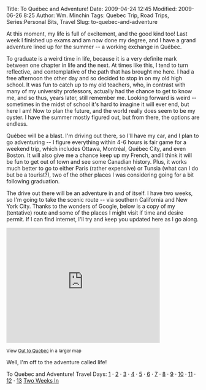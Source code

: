 Title: To Québec and Adventure!
Date: 2009-04-24 12:45
Modified: 2009-06-26 8:25
Author: Wm. Minchin
Tags: Quebec Trip, Road Trips, Series:Personal Bits, Travel
Slug: to-quebec-and-adventure

At this moment, my life is full of excitement, and the good kind too!
Last week I finished up exams and am now done my degree, and I have a
grand adventure lined up for the summer -- a working exchange in Québec.

To graduate is a weird time in life, because it is a very definite mark
between one chapter in life and the next. At times like this, I tend to
turn reflective, and contemplative of the path that has brought me here.
I had a free afternoon the other day and so decided to stop in on my old
high school. It was fun to catch up to my old teachers, who, in contrast
with many of my university professors, actually had the chance to get to
know me, and so thus, years later, still remember me. Looking forward is
weird -- sometimes in the midst of school it's hard to imagine it will
ever end, but here I am! Now to plan the future, and the world really
does seem to be my oyster. I have the summer mostly figured out, but
from there, the options are endless.

Québec will be a blast. I'm driving out there, so I'll have my car, and
I plan to go adventuring -- I figure everything within 4-6 hours is fair
game for a weekend trip, which includes Ottawa, Montréal, Québec City,
and even Boston. It will also give me a chance keep up my French, and I
think it will be fun to get out of town and see some Canadian history.
Plus, it works much better to go to either Paris (rather expensive) or
Tunsia (what can I do but be a tourist?), two of the other places I was
considering going for a bit following graduation.

The drive out there will be an adventure in and of itself. I have two
weeks, so I'm going to take the scenic route -- via southern California
and New York City. Thanks to the wonders of Google, below is a copy of
my (tentative) route and some of the places I might visit if time and
desire permit. If I can find internet, I'll try and keep you updated
here as I go along.

<iframe marginheight="0" marginwidth="0" src="http://maps.google.com/maps/ms?ie=UTF8&amp;t=h&amp;msa=0&amp;msid=116981952572153688038.0004685116bcc72270955&amp;ll=44.21371,-95.273437&amp;spn=37.721102,70.3125&amp;z=3&amp;output=embed" frameborder="0" height="300" scrolling="no" width="400"></iframe>

<small>View [Out to
Quebec](http://maps.google.com/maps/ms?ie=UTF8&t=h&msa=0&msid=116981952572153688038.0004685116bcc72270955&ll=44.21371,-95.273437&spn=37.721102,70.3125&z=3&source=embed)
in a larger map</small>

Well, I'm off to the adventure called life!

To Quebec and Adventure!
Travel Days:
[1](http://blog.minchin.ca/2009/05/day-1-edmonton-to-cardston.html) ·
[2](http://blog.minchin.ca/2009/05/day-2-cardston-ab-to-provo-ut.html) ·
[3](http://blog.minchin.ca/2009/05/day-3-provo-ut.html) ·
[4](http://blog.minchin.ca/2009/05/day-4-provo-ut-to-las-vegas-nv.html)
·
[5](http://blog.minchin.ca/2009/05/day-5-las-vegas-nv-to-san-diego-ca.html)
· [6](http://blog.minchin.ca/2009/05/day-6-san-diego-ca.html) ·
[7](http://blog.minchin.ca/2009/05/day-7-san-deigo-ca-to-mesa-az.html) ·
[8](http://blog.minchin.ca/2009/05/day-8-mesa-az-to-el-paso-tx.html) ·
[9](http://blog.minchin.ca/2009/05/day-9-el-paso-to-dallas-tx.html) ·
[10](http://blog.minchin.ca/2009/05/day-10-dallas-tx-to-texarkana-ar.html)
·
[11](http://blog.minchin.ca/2009/06/day-11-texarkana-ak-to-nashville-tn.html)
·
[12](http://blog.minchin.ca/2009/06/day-12-nashville-tn-to-erie-pa.html)
·
[13](http://blog.minchin.ca/2009/06/day-13-erie-pa-to-montreal-qc.html)
[Two Weeks
In](http://blog.minchin.ca/2009/06/two-weeks-in-life-in-quebec.html)
